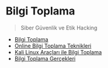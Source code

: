 # Bilgi Toplama
> Siber Güvenlik ve Etik Hacking

<ul>
      <li><a href="https://github.com/kutayozturk/bilgi-toplama-ktycs/blob/main/01-Bilgi%20Toplama.md">Bilgi Toplama</a></li> 
      <li><a href="https://github.com/kutayozturk/bilgi-toplama-ktycs/blob/main/02-Online%20Bilgi%20Toplama%20Teknikleri.md">Online Bilgi Toplama Teknikleri</a></li> 
      <li><a href="https://github.com/kutayozturk/bilgi-toplama-ktycs/blob/main/03-Kali%20Linux%20Ara%C3%A7lar%20ve%20Bilgi%20Toplama.md">Kali Linux Araçları ile Bilgi Toplama</a></li> 
      <li><a href="https://github.com/kutayozturk/bilgi-toplama-ktycs/blob/main/04-Bilgi%20Toplama%20Ger%C3%A7ekleri.md">Bilgi Toplama Gerçekleri</a></li> 
</ul>
